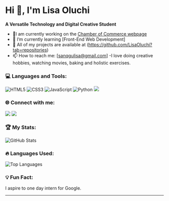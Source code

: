 
# Hi 👋, I'm Lisa Oluchi

**A Versatile Technology and Digital Creative Student**

- 🌱I am currently working on the [Chamber of Commerce webpage](https://lisaoluchi.github.io/wdd231/chamber/index.html)
- 📖 I’m currently learning [Front-End Web Development]
- 📂 All of my projects are available at (https://github.com/LisaOluchi?tab=repositories)
- 📫 How to reach me: [sanqgulisa@gmail.com]
-I love doing creative hobbies, watching movies, baking and holistic exercises.

### 💻 Languages and Tools:
<p>
<img src="https://img.shields.io/badge/HTML-E34F26?style=for-the-badge&logo=html5&logoColor=white" alt="HTML5"/>
<img src="https://img.shields.io/badge/CSS-1572B6?style=for-the-badge&logo=css3&logoColor=white" alt="CSS3"/>
<img src="https://img.shields.io/badge/JavaScript-F7DF1E?style=for-the-badge&logo=javascript&logoColor=black" alt="JavaScript"/>
<img src="https://img.shields.io/badge/Python-3776AB?style=for-the-badge&logo=python&logoColor=white" alt="Python"/>
<img src="https://img.shields.io/badge/SQL-4479A1?style=for-the-badge&logo=postgresql&logoColor=white alt="SQL"/>
</p>

### 🌐 Connect with me:
<p>
<a href="https://linkedin.com/in/www.linkedin.com/in/lisa-sangqu/"><img src="https://img.shields.io/badge/LinkedIn-0077B5?style=for-the-badge&logo=linkedin&logoColor=white"/></a>
<a href="https://github.com/(https://github.com/LisaOluchi)"><img src="https://img.shields.io/badge/GitHub-181717?style=for-the-badge&logo=github&logoColor=white"/></a>
</p>

### 🏆 My Stats:

![GitHub Stats](https://github-readme-stats.vercel.app/api?username=LisaOluchi&show_icons=true&theme=radical)

### 🔥 Languages Used:

![Top Languages](https://github-readme-stats.vercel.app/api/top-langs/?username=LisaOluchi&layout=compact&theme=radical)

### 💡 Fun Fact:
I aspire to one day intern for Google.

---



